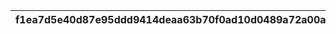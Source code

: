 |f1ea7d5e40d87e95ddd9414deaa63b70f0ad10d0489a72a00a7d55f87c65be69|3ceae6dff9f436f584ae59448d5ba4168a649fc3b077247055bc7b797a1f2d03|987759ce47cb9b3c8e07943c5c7552cdaab458a30ec56c510ed6ad1719dfcbd9|509aa3f3e1ef0320c0cbc7f23748b0d7cd6b36fb45baceaac404cdd06791f513|58414ed30f7cb780a247c56e95716b36ab2ce324d2d594d7fac2abfb640cb293|80a53f4d322377ca3ec46db6750caa29409938fe693a48e61d68ee9e23a7fff7|6cc82a3cbe3153734c1f427b549c73d7da9970e258bf64ef756087d3e418f370|7af3c633487b0c08215c8a6f141a6ba56364aa29491180925ada802434a4a333|f9e00bb6c88f9eacecda67d3a2629c556787c2ff3971474ab1a739d632a56200|7a14c7a59c2fd377c272a5c008348c858605c92cd7cd3be03043e7b9fa6ea899|9cfb665fcd57849be0854f846935790d32843be9ca83b79d4f10a7f8bc0df248|4965572336473f46daa6b3cd91f25e47091c280e9913e238e79132886b7c3270|3a178fe3a09239237bb8d741f6e7b196d1939f7bcfd49ebae73bf462078d97b2|aff024e89d276ad281a6fb0c52646bd82b012b9dc4e8a07c4ea28db3a7350cf1|
| --- | --- | --- | --- | --- | --- | --- | --- | --- | --- | --- | --- | --- | --- |